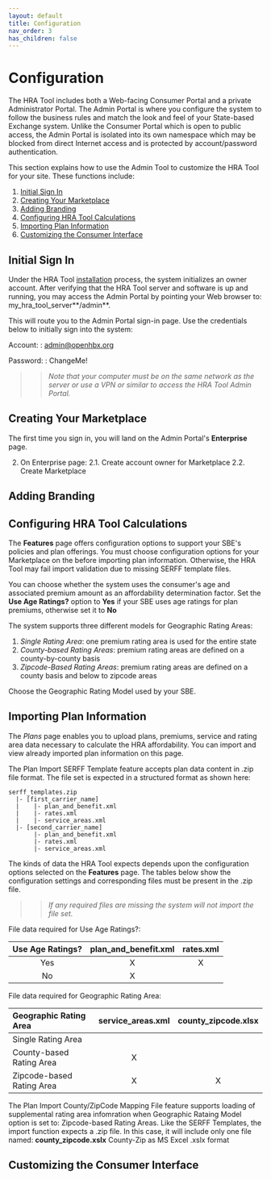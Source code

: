 ```yaml
---
layout: default
title: Configuration
nav_order: 3
has_children: false
---
```

# Configuration

The HRA Tool includes both a Web-facing Consumer Portal and a private Administrator Portal.  The Admin Portal is where you configure the system to follow the business rules and match the look and feel of your State-based Exchange system.  Unlike the Consumer Portal which is open to public access, the Admin Portal is isolated into its own namespace which may be blocked from direct Internet access and is protected by account/password authentication.  

This section explains how to use the Admin Tool to customize the HRA Tool for your site.  These functions include:

1. [Initial Sign In](#initial-sign-in)
1. [Creating Your Marketplace](#creating-your-marketplace)
2. [Adding Branding](#adding-branding)
3. [Configuring HRA Tool Calculations](#configuring_hra_tool_calculations)
4. [Importing Plan Information](importing_plan_information)
5. [Customizing the Consumer Interface](#customizing-the-consumer-interface)


## Initial Sign In

Under the HRA Tool [installation][1] process, the system initializes an owner account.  After verifying that the HRA Tool server and software is up and running, you may access the Admin Portal by pointing your Web browser to: my_hra_tool_server**/admin**.  

This will route you to the Admin Portal sign-in page.  Use the credentials below to initially sign into the system:

Account: 
: admin@openhbx.org

Password: 
: ChangeMe!


>> *Note that your computer must be on the same network as the server or use a VPN or similar to access the HRA Tool Admin Portal.*

## Creating Your Marketplace

The first time you sign in, you will land on the Admin Portal's **Enterprise** page.  

2. On Enterprise page:
2.1. Create account owner for Marketplace
2.2. Create Marketplace

## Adding Branding




## Configuring HRA Tool Calculations

The **Features** page offers configuration options to support your SBE's policies and plan offerings.  You must choose configuration options for your Marketplace on the before importing plan information.  Otherwise, the HRA Tool may fail import validation due to missing SERFF template files.

You can choose whether the system uses the consumer's age and associated premium amount as an affordability determination factor.  Set the **Use Age Ratings?** option to **Yes** if your SBE uses age ratings for plan premiums, otherwise set it to **No**

The system supports three different models for Geographic Rating Areas:

1. *Single Rating Area*: one premium rating area is used for the entire state
1. *County-based Rating Areas*: premium rating areas are defined on a county-by-county basis
1. *Zipcode-Based Rating Areas*: premium rating areas are defined on a county basis and below to zipcode areas

Choose the Geographic Rating Model used by your SBE.  

## Importing Plan Information

The *Plans* page enables you to upload plans, premiums, service and rating area data necessary to calculate the HRA affordability.  You can import and view already imported plan information on this page.  

The Plan Import SERFF Template feature accepts plan data content in .zip file format.  The file set is expected in a structured format as shown here:

```
serff_templates.zip
  |- [first_carrier_name]
  |    |- plan_and_benefit.xml
  |    |- rates.xml
  |    |- service_areas.xml
  |- [second_carrier_name]
       |- plan_and_benefit.xml
       |- rates.xml
       |- service_areas.xml
```


The kinds of data the HRA Tool expects depends upon the configuration options selected on the **Features** page.  The tables below show the configuration settings and corresponding files must be present in the .zip file.  

>> *If any required files are missing the system will not import the file set.*

File data required for Use Age Ratings?:

| Use Age Ratings? | plan_and_benefit.xml | rates.xml |
| :--------------: | :------------------: | :-------: |
| Yes              | X                    | X         |
| No               | X                    |           |

File data required for Geographic Rating Area:

| Geographic Rating Area    | service_areas.xml | county_zipcode.xlsx |
| :----                     | :------:          | :-----:             |
| Single Rating Area        |                   |                     |
| County-based Rating Area  | X                 |                     |
| Zipcode-based Rating Area | X                 | X                   |


The Plan Import County/ZipCode Mapping File feature supports loading of supplemental rating area infomration when Geographic Rataing Model option is set to: Zipcode-based Rating Areas.  Like the SERFF Templates, the import function expects a .zip file.  In this case, it will include only one file named: **county_zipcode.xslx**
County-Zip as MS Excel .xslx format

## Customizing the Consumer Interface


[1]: ../../installation